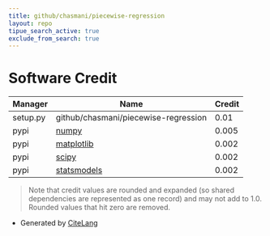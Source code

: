 ```yaml
---
title: github/chasmani/piecewise-regression
layout: repo
tipue_search_active: true
exclude_from_search: true
---
```

# Software Credit

|Manager|Name|Credit|
|-------|----|------|
|setup.py|github/chasmani/piecewise-regression|0.01|
|pypi|[numpy](https://www.numpy.org)|0.005|
|pypi|[matplotlib](https://matplotlib.org)|0.002|
|pypi|[scipy](https://www.scipy.org)|0.002|
|pypi|[statsmodels](https://www.statsmodels.org/)|0.002|


> Note that credit values are rounded and expanded (so shared dependencies are represented as one record) and may not add to 1.0. Rounded values that hit zero are removed.


- Generated by [CiteLang](https://github.com/vsoch/citelang)
